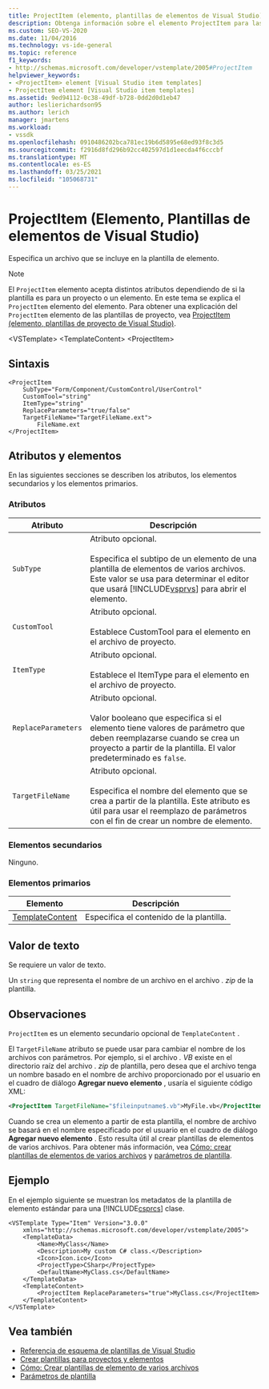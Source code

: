 ```yaml
---
title: ProjectItem (elemento, plantillas de elementos de Visual Studio) | Microsoft Docs
description: Obtenga información sobre el elemento ProjectItem para las plantillas de elementos y cómo acepta distintos atributos dependiendo de si la plantilla es para un proyecto o un elemento.
ms.custom: SEO-VS-2020
ms.date: 11/04/2016
ms.technology: vs-ide-general
ms.topic: reference
f1_keywords:
- http://schemas.microsoft.com/developer/vstemplate/2005#ProjectItem
helpviewer_keywords:
- <ProjectItem> element [Visual Studio item templates]
- ProjectItem element [Visual Studio item templates]
ms.assetid: 9ed94112-0c38-49df-b728-0dd2d0d1eb47
author: leslierichardson95
ms.author: lerich
manager: jmartens
ms.workload:
- vssdk
ms.openlocfilehash: 0910486202bca781ec19b6d5895e68ed93f8c3d5
ms.sourcegitcommit: f2916d8fd296b92cc402597d1d1eecda4f6cccbf
ms.translationtype: MT
ms.contentlocale: es-ES
ms.lasthandoff: 03/25/2021
ms.locfileid: "105068731"
---
```

# <a name="projectitem-element-visual-studio-item-templates"></a>ProjectItem (Elemento, Plantillas de elementos de Visual Studio)
Especifica un archivo que se incluye en la plantilla de elemento.

> [!NOTE]
> El `ProjectItem` elemento acepta distintos atributos dependiendo de si la plantilla es para un proyecto o un elemento. En este tema se explica el `ProjectItem` elemento del elemento. Para obtener una explicación del `ProjectItem` elemento de las plantillas de proyecto, vea [ProjectItem (elemento, plantillas de proyecto de Visual Studio)](../extensibility/projectitem-element-visual-studio-project-templates.md).

 \<VSTemplate> \<TemplateContent>
 \<ProjectItem>

## <a name="syntax"></a>Sintaxis

```
<ProjectItem
    SubType="Form/Component/CustomControl/UserControl"
    CustomTool="string"
    ItemType="string"
    ReplaceParameters="true/false"
    TargetFileName="TargetFileName.ext">
        FileName.ext
</ProjectItem>
```

## <a name="attributes-and-elements"></a>Atributos y elementos
 En las siguientes secciones se describen los atributos, los elementos secundarios y los elementos primarios.

### <a name="attributes"></a>Atributos

| Atributo | Descripción |
|---------------------| - |
| `SubType` | Atributo opcional.<br /><br /> Especifica el subtipo de un elemento de una plantilla de elementos de varios archivos. Este valor se usa para determinar el editor que usará [!INCLUDE[vsprvs](../code-quality/includes/vsprvs_md.md)] para abrir el elemento. |
| `CustomTool` | Atributo opcional.<br /><br /> Establece CustomTool para el elemento en el archivo de proyecto. |
| `ItemType` | Atributo opcional.<br /><br /> Establece el ItemType para el elemento en el archivo de proyecto. |
| `ReplaceParameters` | Atributo opcional.<br /><br /> Valor booleano que especifica si el elemento tiene valores de parámetro que deben reemplazarse cuando se crea un proyecto a partir de la plantilla. El valor predeterminado es `false`. |
| `TargetFileName` | Atributo opcional.<br /><br /> Especifica el nombre del elemento que se crea a partir de la plantilla. Este atributo es útil para usar el reemplazo de parámetros con el fin de crear un nombre de elemento. |

### <a name="child-elements"></a>Elementos secundarios
 Ninguno.

### <a name="parent-elements"></a>Elementos primarios

|Elemento|Descripción|
|-------------|-----------------|
|[TemplateContent](../extensibility/templatecontent-element-visual-studio-templates.md)|Especifica el contenido de la plantilla.|

## <a name="text-value"></a>Valor de texto
 Se requiere un valor de texto.

 Un `string` que representa el nombre de un archivo en el archivo *. zip* de la plantilla.

## <a name="remarks"></a>Observaciones
 `ProjectItem` es un elemento secundario opcional de `TemplateContent` .

 El `TargetFileName` atributo se puede usar para cambiar el nombre de los archivos con parámetros. Por ejemplo, si el archivo *. VB* existe en el directorio raíz del archivo *. zip* de plantilla, pero desea que el archivo tenga un nombre basado en el nombre de archivo proporcionado por el usuario en el cuadro de diálogo **Agregar nuevo elemento** , usaría el siguiente código XML:

```xml
<ProjectItem TargetFileName="$fileinputname$.vb">MyFile.vb</ProjectItem>
```

 Cuando se crea un elemento a partir de esta plantilla, el nombre de archivo se basará en el nombre especificado por el usuario en el cuadro de diálogo **Agregar nuevo elemento** . Esto resulta útil al crear plantillas de elementos de varios archivos. Para obtener más información, vea [Cómo: crear plantillas de elementos de varios archivos](../ide/how-to-create-multi-file-item-templates.md) y [parámetros de plantilla](../ide/template-parameters.md).

## <a name="example"></a>Ejemplo
 En el ejemplo siguiente se muestran los metadatos de la plantilla de elemento estándar para una [!INCLUDE[csprcs](../data-tools/includes/csprcs_md.md)] clase.

```
<VSTemplate Type="Item" Version="3.0.0"
    xmlns="http://schemas.microsoft.com/developer/vstemplate/2005">
    <TemplateData>
        <Name>MyClass</Name>
        <Description>My custom C# class.</Description>
        <Icon>Icon.ico</Icon>
        <ProjectType>CSharp</ProjectType>
        <DefaultName>MyClass.cs</DefaultName>
    </TemplateData>
    <TemplateContent>
        <ProjectItem ReplaceParameters="true">MyClass.cs</ProjectItem>
    </TemplateContent>
</VSTemplate>
```

## <a name="see-also"></a>Vea también
- [Referencia de esquema de plantillas de Visual Studio](../extensibility/visual-studio-template-schema-reference.md)
- [Crear plantillas para proyectos y elementos](../ide/creating-project-and-item-templates.md)
- [Cómo: Crear plantillas de elemento de varios archivos](../ide/how-to-create-multi-file-item-templates.md)
- [Parámetros de plantilla](../ide/template-parameters.md)

